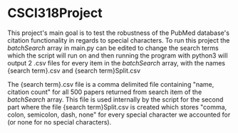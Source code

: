 # CSCI318Project

This project's main goal is to test the robustness of the PubMed database's citation functionality in regards to special characters. To run this project the *batchSearch* array in main.py can be edited to change the search terms which the script will run on and then running the program with python3 will output 2 .csv files for every item in the *batchSearch* array, with the names {search term}.csv and {search term}Split.csv

The {search term}.csv file is a comma delimited file containing "name, citation count" for all 500 papers returned from search item of the *batchSearch* array. This file is used internally by the script for the second part where the file {search term}Split.csv is created which stores "comma, colon, semicolon, dash, none" for every special character we accounted for (or none for no special characters). 